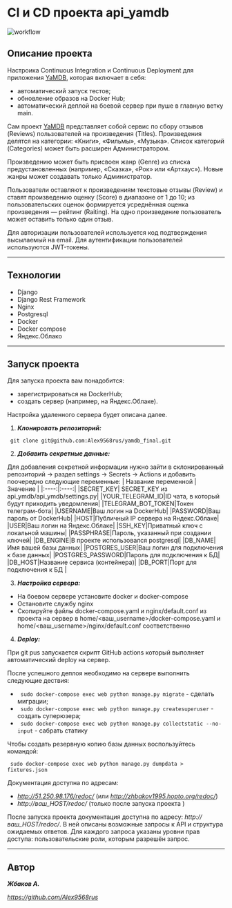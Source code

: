 # CI и CD проекта api_yamdb

![workflow](https://github.com/Alex9568rus/yamdb_final/actions/workflows/yamdb_workflow.yml/badge.svg)

## Описание проекта

Настроика Continuous Integration и Continuous Deployment для приложения [YaMDB](https://github.com/Alex9568rus/api_yamdb), которая включает в себя:

* автоматический запуск тестов;
* обновление образов на Docker Hub;
* автоматический деплой на боевой сервер при пуше в главную ветку main.

Сам проект [YaMDB](https://github.com/Alex9568rus/api_yamdb)  представляет собой сервис по сбору отзывов (Reviews) пользователей на произведения (Titles). Произведения делятся на категории: «Книги», «Фильмы», «Музыка». Список категорий (Categories) может быть расширен Администратором.

Произведению может быть присвоен жанр (Genre) из списка предустановленных (например, «Сказка», «Рок» или «Артхаус»). Новые жанры может создавать только Администратор.

Пользователи оставляют к произведениям текстовые отзывы (Review) и ставят произведению оценку (Score) в диапазоне от 1 до 10; из пользовательских оценок формируется усреднённая оценка произведения — рейтинг (Raiting). На одно произведение пользователь может оставить только один отзыв.

Для авторизации пользователей используется код подтверждения высылаемый на email. Для аутентификации пользователей используются JWT-токены.

---

## Технологии

* Django
* Django Rest Framework
* Nginx
* Postgresql
* Docker
* Docker compose
* Яндекс.Облако

---

## Запуск проекта

Для запуска проекта вам понадобится:
* зарегистрироваться на DockerHub;
* создать сервер (например, на Яндекс.Облаке).

Настройка удаленного сервера будет описана далее.

1. ___Клонировать репозиторий:___

` git clone git@github.com:Alex9568rus/yamdb_final.git`

2. ___Добавить секретные данные:___

Для добавления секретной информации нужно зайти в склонированный репозиторий -> раздел settings -> Secrets -> Actions
и добавить поочередно следующие переменные:
| Название переменной | Значение |
|:----:|:----:|
|SECRET_KEY| SECRET_KEY из api_ymdb/api_ymdb/settings.py|
|YOUR_TELEGRAM_ID|ID чата, в который будут приходить уведомления|
|TELEGRAM_BOT_TOKEN|Токен телеграм-бота|
|USERNAME|Ваш логин на DockerHub|
|PASSWORD|Ваш пароль от DockerHub|
|HOST|Публичный IP сервера на Яндекс.Облаке|
|USER|Ваш логин на Яндекс.Облаке|
|SSH_KEY|Приватный ключ с локальной машины|
|PASSPHRASE|Пароль, указанный при создании ключей|
|DB_ENGINE|В проекте использовался postgresql|
|DB_NAME|Имя вашей базы данных|
|POSTGRES_USER|Ваш логин для подключения к базе данных|
|POSTGRES_PASSWORD|Пароль для подключения к БД|
|DB_HOST|Название сервиса (контейнера)|
|DB_PORT|Порт для подключения к БД |

3. ___Настройка сервера:___

* На боевом сервере установите docker и docker-compose
* Остановите службу nginx
* Скопируйте файлы docker-compose.yaml и nginx/default.conf из проекта на сервер в home/<ваш_username>/docker-compose.yaml и home/<ваш_username>/nginx/default.conf соответственно

4. ___Deploy:___

При git pus запускается скрипт GitHub actions который выполняет автоматический deploy на сервер.

После успешного деплоя необходимо на сервере выполнить следующие дествия:
* ` sudo docker-compose exec web python manage.py migrate` - сделать миграции;
* ` sudo docker-compose exec web python manage.py createsuperuser` - создать суперюзера;
* ` sudo docker-compose exec web python manage.py collectstatic --no-input` - сабрать статику

Чтобы создать резервную копию базы данных воспользуйтесь командой:

` sudo docker-compose exec web python manage.py dumpdata > fixtures.json`

Документация доступна по адресам: 
* _http://51.250.98.176/redoc/_ (или _http://zhbakov1995.hopto.org/redoc/_)
* _http://ваш_HOST/redoc/_ (только после запуска проекта )

После запуска проекта документация доступна по адресу: _http://ваш_HOST/redoc/_. В ней описаны возможные запросы к API и структура ожидаемых ответов. Для каждого запроса указаны уровни прав доступа: пользовательские роли, которым разрешён запрос.

---

## Автор
___Жбаков А.___

_https://github.com/Alex9568rus_
